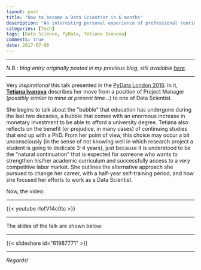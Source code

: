 ```yaml
---
layout: post
title: "How to become a Data Scientist in 6 months"
description: "An interesting personal experience of professional reorientation."
categories: [Tech]
tags: [Data Science, PyData, Tetiana Ivanova]
comments: true
date: 2017-07-06
---
```


***
_N.B.: blog entry originally posted in my previous blog, still available [here](https://estraviz.github.io/estraviz2017/profession%20and%20career/Data-Scientist-6-months/)._
***

Very _inspirational_ this talk presented in the [PyData London 2016](https://pydata.org/london2016/). In it, [**Tetiana Ivanova**](https://twitter.com/eoly23) describes her move from a position of Project Manager (_possibly similar to mine at present time..._) to one of Data Scientist.

She begins to talk about the "bubble" that education has undergone during the last two decades, a bubble that comes with an enormous increase in monetary investment to be able to afford a university degree. Tetiana also reflects on the benefit (or prejudice, in many cases) of continuing studies that end up with a PhD. From her point of view, this choice may occur a bit unconsciously (in the sense of not knowing well in which research project a student is going to dedicate 3-4 years), just because it is understood to be the "natural continuation" that is expected for someone who wants to strengthen his/her academic curriculum and successfully access to a very competitive labor market. She outlines the alternative approach she pursued to change her career, with a half-year self-training period, and how she focused her efforts to work as a Data Scientist.

Now, the video:

***
{{< youtube rIofV14c0tc >}}
***

The slides of the talk are shown below:

***
{{< slideshare id="61987771" >}}
***

_Regards!_
